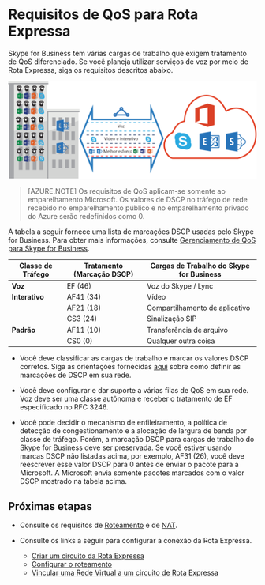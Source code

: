 <properties
   pageTitle="Requisitos de QoS para Rota Expressa | Microsoft Azure"
   description="Esta página fornece requisitos detalhados para a configuração e gerenciamento de QoS para circuitos da Rota Expressa."
   documentationCenter="na"
   services="expressroute"
   authors="cherylmc"
   manager="carmonm"
   editor=""/>
<tags
   ms.service="expressroute"
   ms.devlang="na"
   ms.topic="get-started-article"
   ms.tgt_pltfrm="na"
   ms.workload="infrastructure-services"
   ms.date="07/19/2016"
   ms.author="cherylmc"/>

# Requisitos de QoS para Rota Expressa

Skype for Business tem várias cargas de trabalho que exigem tratamento de QoS diferenciado. Se você planeja utilizar serviços de voz por meio de Rota Expressa, siga os requisitos descritos abaixo.

![](./media/expressroute-qos/expressroute-qos.png)

>[AZURE.NOTE] Os requisitos de QoS aplicam-se somente ao emparelhamento Microsoft. Os valores de DSCP no tráfego de rede recebido no emparelhamento público e no emparelhamento privado do Azure serão redefinidos como 0.

A tabela a seguir fornece uma lista de marcações DSCP usadas pelo Skype for Business. Para obter mais informações, consulte [Gerenciamento de QoS para Skype for Business](https://technet.microsoft.com/library/gg405409.aspx).

| **Classe de Tráfego** | **Tratamento (Marcação DSCP)** | **Cargas de Trabalho do Skype for Business** |
|---|---|---|
| **Voz** | EF (46) | Voz do Skype / Lync |
| **Interativo** | AF41 (34) | Vídeo |
| | AF21 (18) | Compartilhamento de aplicativo | 
| | CS3 (24) | Sinalização SIP |
| **Padrão** | AF11 (10) | Transferência de arquivo|
| | CS0 (0) | Qualquer outra coisa| 


- Você deve classificar as cargas de trabalho e marcar os valores DSCP corretos. Siga as orientações fornecidas [aqui](https://technet.microsoft.com/library/gg405409.aspx) sobre como definir as marcações de DSCP em sua rede.

- Você deve configurar e dar suporte a várias filas de QoS em sua rede. Voz deve ser uma classe autônoma e receber o tratamento de EF especificado no RFC 3246.

- Você pode decidir o mecanismo de enfileiramento, a política de detecção de congestionamento e a alocação de largura de banda por classe de tráfego. Porém, a marcação DSCP para cargas de trabalho do Skype for Business deve ser preservada. Se você estiver usando marcas DSCP não listadas acima, por exemplo, AF31 (26), você deve reescrever esse valor DSCP para 0 antes de enviar o pacote para a Microsoft. A Microsoft envia somente pacotes marcados com o valor DSCP mostrado na tabela acima.

## Próximas etapas

- Consulte os requisitos de [Roteamento](expressroute-routing.md) e de [NAT](expressroute-nat.md).
- Consulte os links a seguir para configurar a conexão da Rota Expressa.

	- [Criar um circuito da Rota Expressa](expressroute-howto-circuit-classic.md)
	- [Configurar o roteamento](expressroute-howto-routing-classic.md)
	- [Vincular uma Rede Virtual a um circuito de Rota Expressa](expressroute-howto-linkvnet-classic.md)

<!---HONumber=AcomDC_0720_2016-->